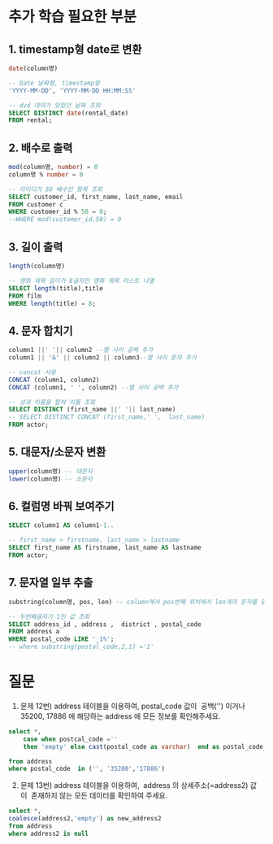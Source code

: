 # 추가 학습 필요한 부분

## 1. timestamp형 date로 변환
```SQL
date(column명)

-- Date 날짜형, timestamp형
'YYYY-MM-DD', 'YYYY-MM-DD HH:MM:SS'

-- dvd 대여가 있었던 날짜 조회
SELECT DISTINCT date(rental_date)
FROM rental;
```

## 2. 배수로 출력
```SQL
mod(column명, number) = 0
column명 % number = 0

-- 아이디가 50 배수인 항목 조회
SELECT customer_id, first_name, last_name, email
FROM customer c
WHERE customer_id % 50 = 0;
--WHERE mod(customer_id,50) = 0
```

## 3. 길이 출력
```SQL
length(column명)

-- 영화 제목 길이가 8글자인 영화 제목 리스트 나열
SELECT length(title),title 
FROM film
WHERE length(title) = 8;
```
## 4. 문자 합치기
```SQL
column1 ||' '|| column2 --열 사이 공백 추가
column1 || '&' || column2 || column3--열 사이 문자 추가

-- concat 사용
CONCAT (column1, column2)
CONCAT (column1, ' ', column2) --열 사이 공백 추가

-- 성과 이름을 합쳐 이름 조회
SELECT DISTINCT (first_name ||' '|| last_name)
-- SELECT DISTINCT CONCAT (first_name,' ',  last_name)
FROM actor;
```

## 5. 대문자/소문자 변환
```SQL
upper(column명) -- 대문자
lower(column명) -- 소문자
```

## 6. 컬럼명 바꿔 보여주기
```SQL
SELECT column1 AS column1-1..

-- first_name > firstname, last_name > lastname
SELECT first_name AS firstname, last_name AS lastname
FROM actor;
```

## 7. 문자열 일부 추출
```SQL
substring(column명, pos, len) -- column에서 pos번째 위치에서 len개의 문자를 읽음

-- 두번째글자가 1인 값 조회
SELECT address_id , address ,  district , postal_code 
FROM address a 
WHERE postal_code LIKE '_1%';
-- where substring(postal_code,2,1) ='1'
```

# 질문
1. 문제 12번) address 테이블을 이용하여, postal_code 값이  공백('') 이거나 35200, 17886 에 해당하는 address 에 모든 정보를 확인해주세요.
```SQL
select *, 
	case when postcal_code ='' 
	then 'empty' else cast(postal_code as varchar)  end as postal_code_emptyflag

from address
where postal_code  in ('', '35200','17886')
```
2. 문제 13번) address 테이블을 이용하여,  address 의 상세주소(=address2) 값이  존재하지 않는 모든 데이터를 확인하여 주세요.

```SQL
select *,  
coalesce(address2,'empty') as new_address2
from address
where address2 is null
```
